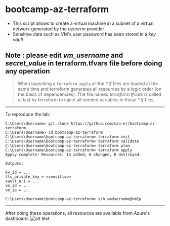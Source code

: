 # bootcamp-az-terraform

* This script allows to create a virtual machine in a subnet of a virtual network generated by the *azurerm* provider
* Sensitive data such as VM's user password has been stored in a *key vault*

## Note : please edit *vm_username* and *secret_value* in **terraform.tfvars** file before doing any operation

> When launching a `terraform apply` all the *\*.tf* files are loaded at the same time and terraform generates all resources by a logic order (on the basis of dependencies). 
> The file named *terraform.tfvars* is called at last by terraform to inject all needed variables in those *\*.tf* files.
----------------------------------------------
To reproduce the lab:

```
C:\Users\Username> git clone https://github.com/can-er/bootcamp-az-terraform
C:\Users\Username> cd bootcamp-az-terraform
C:\Users\Username\bootcamp-az-terraform> terraform init
C:\Users\Username\bootcamp-az-terraform> terraform validate
C:\Users\Username\bootcamp-az-terraform> terraform plan
C:\Users\Username\bootcamp-az-terraform> terraform apply
Apply complete! Resources: 14 added, 0 changed, 0 destroyed.

Outputs:

kv_id = ...
tls_private_key = <sensitive>
vault_uri = ...
vm_id = ...
vm_ip = ...

C:\Users\Username\bootcamp-az-terraform> ssh vmUsername@vmIp
```
----------------------------------------------
After doing these operations, all resources are available from Azure's dashboard:
![alt text](http://51.38.34.56/az_dashboard.PNG)
